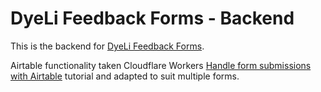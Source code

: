 # DyeLi Feedback Forms - Backend

This is the backend for [DyeLi Feedback Forms](https://github.com/houseofcloth/dyeli-forms-frontend).

Airtable functionality taken Cloudflare Workers [Handle form submissions with Airtable](https://developers.cloudflare.com/workers/tutorials/handle-form-submissions-with-airtable/) tutorial and adapted to suit multiple forms.
